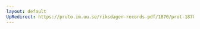 ```yaml
---
layout: default
UpRedirect: https://pruto.im.uu.se/riksdagen-records-pdf/1870/prot-1870--ak--428/prot-1870--ak--428_033.pdf
---
```

